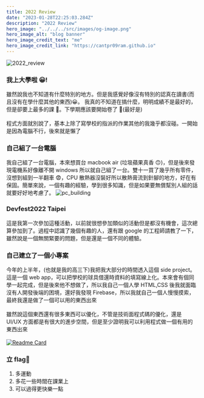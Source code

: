 ```yaml
---
title: 2022 Review
date: "2023-01-28T22:25:03.284Z"
description: "2022 Review"
hero_image: "../../../src/images/og-image.png"
hero_image_alt: "blog banner"
hero_image_credit_text: "me"
hero_image_credit_link: "https://cantpr09ram.github.io"
---
```


![2022_review](./2022_review.jpg)

### 我上大學啦 😀!

雖然說我也不知道有什麼特別的地方。但是我感覺好像沒有特別的認真在讀書(而且沒有在學什麼其他的東西)😀。
我真的不知道在搞什麼，明明成績不是最好的，但是卻要上最多的課 🤔。下學期應該要開始卷了 🤫(最好是)
<br></br>
程式方面就別說了，基本上除了寫學校的指派的作業其他的我幾乎都沒碰。一開始是因為電腦不行，後來就是懶了

### 自己組了一台電腦

我自己組了一台電腦，本來想買台 macbook air (垃圾蘋果真香 🙃)，但是後來發現電機系好像離不開 windows 所以就自己組了一台。雙十一買了幾乎所有零件，沒想到組到一半翻車 😨，CPU 散熱器沒裝好所以散熱膏流到針腳的地方，好在有保固。簡單來說，一個有趣的經驗，學到很多知識，但是如果要無償幫別人組的話就要好好地考慮了。
![pc_building](./pc_building.jpeg)

### Devfest2022 Taipei

這是我第一次參加這種活動，以前就很想參加類似的活動但是都沒有機會，這次總算參加到了。過程中認識了幾個有趣的人，還有跟 google 的工程師請教了一下，雖然說是一個無關緊要的問題，但是還是一個不同的體驗。

### 自己建立了一個小專案

今年的上半年，(也就是我的高三下)我把我大部分的時間透入這個 side project。這是一個 web app，可以把學校的球具借還時資料的填寫線上化。本來會有個同學一起完成，但是後來他不想做了，所以我自己一個人學 HTML,CSS 後我就面臨沒有人開發後端的困境，還好我發現 Firebase，所以我就自己一個人慢慢摸索，最終我還是做了一個可以用的東西出來
<br></br>
雖然說這個東西還有很多東西可以優化，不管是技術面程式碼的優化，還是 UI/UX 方面都是有很大的進步空間，但是至少證明我可以利用程式做一個有用的東西出來
<br></br>[![Readme Card](https://github-readme-stats.vercel.app/api/pin/?username=bochainwu&repo=ball-app)](https://github.com/bochainwu/ball-app)

### 立 flag🎌

1. 多運動
2. 多花一些時間在課業上
3. 可以過得更快樂一點
